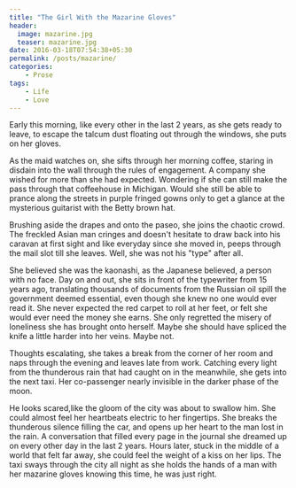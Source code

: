 ```yaml
---
title: "The Girl With the Mazarine Gloves"
header:
  image: mazarine.jpg
  teaser: mazarine.jpg
date: 2016-03-18T07:54:38+05:30
permalink: /posts/mazarine/
categories:
    - Prose
tags:
    - Life
    - Love
---
```


Early this morning, like every other in the last 2 years, as she gets ready to leave, to escape the talcum dust floating out through the windows, she puts on her gloves.  

As the maid watches on, she sifts through her morning coffee, staring in disdain into the wall through the rules of engagement. A company she wished for more than she had expected. Wondering if she can still make the pass through that coffeehouse in Michigan. Would she still be able to prance along the streets in purple fringed gowns only to get a glance at the mysterious guitarist with the Betty brown hat.  

Brushing aside the drapes and onto the paseo, she joins the chaotic crowd. The freckled Asian man cringes and doesn't hesitate to draw back into his caravan at first sight and like everyday since she moved in, peeps through the mail slot till she leaves. Well, she was not his "type" after all.  

She believed she was the kaonashi, as the Japanese believed, a person with no face. Day on and out, she sits in front of the typewriter from 15 years ago, translating thousands of documents from the Russian oil spill the government deemed essential, even though she knew no one would ever read it. She never expected the red carpet to roll at her feet, or felt she would ever need the money she earns. She only regretted the misery of loneliness she has brought onto herself. Maybe she should have spliced the knife a little harder into her veins. Maybe not.  

Thoughts escalating, she takes a break from the corner of her room and naps through the evening and leaves late from work. Catching every light from the thunderous rain that had caught on in the meanwhile, she gets into the next taxi. Her co-passenger nearly invisible in the darker phase of the moon.

He looks scared,like the gloom of the city was about to swallow him. She could almost feel her heartbeats electric to her fingertips. She breaks the thunderous silence filling the car, and opens up her heart to the man lost in the rain. A conversation that filled every page in the journal she dreamed up on every other day in the last 2 years. Hours later, stuck in the middle of a world that felt far away, she could feel the weight of a kiss on her lips. The taxi sways through the city all night as she holds the hands of a man with her mazarine gloves knowing this time, he was just right.